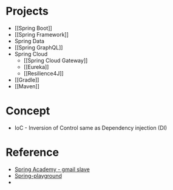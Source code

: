 # Projects
- [[Spring Boot]]
- [[Spring Framework]]
- Spring Data 
- [[Spring GraphQL]]
- Spring Cloud
	- [[Spring Cloud Gateway]]
	- [[Eureka]]
	- [[Resilience4J]]
- [[Gradle]]
- [[Maven]]

# Concept
- IoC - Inversion of Control same as Dependency injection (DI)

# Reference
- [Spring Academy - gmail slave](https://spring.academy/)
- [Spring-playground](https://github.com/TORIOP23/Spring-playground)
- 


